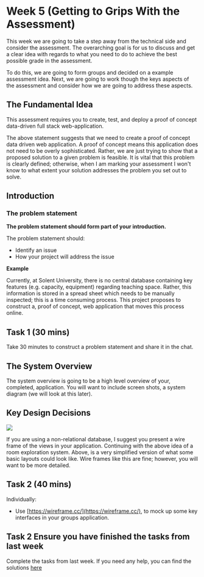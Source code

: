 # Week 5 (Getting to Grips With the Assessment)

This week we are going to take a step away from the technical side and consider the assessment. The overarching
goal is for us to discuss and get a clear idea with regards to what you need to do to achieve the best possible grade in the 
assessment.

To do this, we are going to form groups and decided on a example assessment idea. Next, we are going to work though the keys aspects of the assessment and consider how we are going to address these aspects. 

## The Fundamental Idea

This assessment requires you to create, test, and deploy a proof of concept data-driven full stack web-application. 

The above statement suggests that we need to create a proof of concept data driven web application. 
A proof of concept means this application does not need to be overly sophisticated. Rather, we are just trying to show that a proposed solution to a given problem is feasible. It is vital that this problem is clearly defined; otherwise, when I am marking your assessment I won't know to what extent your solution addresses the problem you set out to solve. 

## Introduction

### The problem statement 

**The problem statement should form part of your introduction.**

The problem statement should:

- Identify an issue
- How your project will address the issue

**Example**

Currently, at Solent University, there is no central database containing key features (e.g. capacity, equipment) regarding teaching space. Rather, this information is stored in a spread sheet which needs to be manually inspected; this is a time consuming process. This project proposes to construct a, proof of concept, web application that moves this process online. 

## Task 1  (30 mins)

Take 30 minutes to construct a problem statement and share it in the chat. 


## The System Overview 

The system overview is going to be a high level overview of your, completed, application. You will want to include screen shots, a system diagram (we will look at this later). 

## Key Design Decisions

![](/images/screen-layout.png)

If you are using a non-relational database, I suggest you present a wire frame of the views in your application. Continuing with the above idea of a room exploration system. Above, is a very simplified version of what some basic layouts could look like. Wire frames like this are fine; however, you will want to be more detailed. 

## Task 2  (40 mins)

Individually:

- Use [https://wireframe.cc/](https://wireframe.cc/), to mock up some key interfaces in your groups application.


## Task 2  Ensure you have finished the tasks from last week

Complete the tasks from last week. If you need any help, you can find the solutions [here](https://github.com/joeappleton18/db-starter-project/tree/week-4-solutions)


